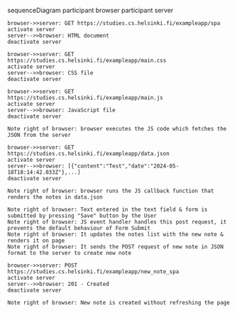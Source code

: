 sequenceDiagram
    participant browser
    participant server


    browser->>server: GET https://studies.cs.helsinki.fi/exampleapp/spa
    activate server
    server-->>browser: HTML document
    deactivate server

    browser->>server: GET https://studies.cs.helsinki.fi/exampleapp/main.css
    activate server
    server-->>browser: CSS file
    deactivate server

    browser->>server: GET https://studies.cs.helsinki.fi/exampleapp/main.js
    activate server
    server-->>browser: JavaScript file
    deactivate server

    Note right of browser: browser executes the JS code which fetches the JSON from the server

    browser->>server: GET https://studies.cs.helsinki.fi/exampleapp/data.json
    activate server
    server-->>browser: [{"content":"Test","date":"2024-05-18T18:14:42.033Z"},...]
    deactivate server

    Note right of browser: browser runs the JS callback function that renders the notes in data.json

    Note right of browser: Text entered in the text field & form is submitted by pressing "Save" button by the User
    Note right of browser: JS event handler handles this post request, it prevents the default behaviour of Form Submit
    Note right of browser: It updates the notes list with the new note & renders it on page
    Note right of browser: It sends the POST request of new note in JSON format to the server to create new note

    browser->>server: POST https://studies.cs.helsinki.fi/exampleapp/new_note_spa
    activate server
    server-->>browser: 201 - Created
    deactivate server

    Note right of browser: New note is created without refreshing the page